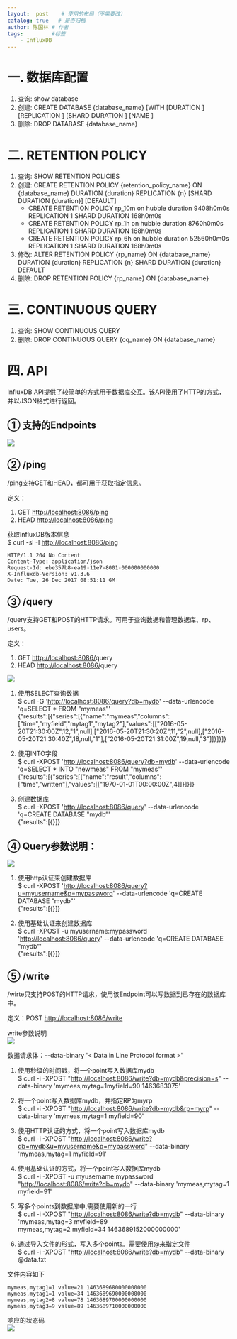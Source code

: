 ```yaml
---
layout:  post    # 使用的布局（不需要改）
catalog: true   # 是否归档
author: 陈国林 # 作者
tags:         #标签
    - InfluxDB
---
```


# 一. 数据库配置
1. 查询: show database
2. 创建: CREATE DATABASE {database_name} [WITH [DURATION <duration>] [REPLICATION <n>] [SHARD DURATION <duration>] [NAME <retention-policy-name>]
3. 删除: DROP DATABASE {database_name}

# 二. RETENTION POLICY
1. 查询: SHOW RETENTION POLICIES
2. 创建: CREATE RETENTION POLICY {retention_policy_name} ON {database_name} DURATION {duration} REPLICATION {n} [SHARD DURATION {duration}] [DEFAULT]
    * CREATE RETENTION POLICY rp_10m on hubble duration 9408h0m0s REPLICATION 1 SHARD DURATION 168h0m0s
    *  CREATE RETENTION POLICY rp_1h on hubble duration 8760h0m0s REPLICATION 1 SHARD DURATION 168h0m0s
    *  CREATE RETENTION POLICY rp_6h on hubble duration 52560h0m0s REPLICATION 1 SHARD DURATION 168h0m0s
3. 修改: ALTER RETENTION POLICY {rp_name} ON {database_name} DURATION {duration} REPLICATION {n} SHARD DURATION {duration} DEFAULT
4. 删除: DROP RETENTION POLICY {rp_name} ON {database_name}

# 三. CONTINUOUS QUERY
1. 查询: SHOW CONTINUOUS QUERY
2. 删除: DROP CONTINUOUS QUERY {cq_name} ON {database_name}

# 四. API
InfluxDB API提供了较简单的方式用于数据库交互。该API使用了HTTP的方式，并以JSON格式进行返回。

## ① 支持的Endpoints
![](https://github.com/chenguolin/chenguolin.github.io/blob/master/data/image/influxdb-endpoint.png?raw=true)

## ② /ping
/ping支持GET和HEAD，都可用于获取指定信息。

定义：
1. GET [http://localhost:8086/ping](http://localhost:8086/ping)
2. HEAD [http://localhost:8086/ping](http://localhost:8086/ping)

获取InfluxDB版本信息  
$ curl -sl -I [http://localhost:8086/ping](http://localhost:8086/ping)
```
HTTP/1.1 204 No Content
Content-Type: application/json
Request-Id: ebe357b8-ea19-11e7-8001-000000000000
X-Influxdb-Version: v1.3.6
Date: Tue, 26 Dec 2017 08:51:11 GM
```

## ③ /query
/query支持GET和POST的HTTP请求。可用于查询数据和管理数据库、rp、users。

定义：
1. GET [http://localhost:8086/](http://localhost:8086/ping)query
2. HEAD [http://localhost:8086/](http://localhost:8086/ping)query

![](https://github.com/chenguolin/chenguolin.github.io/blob/master/data/image/influxdb-query.png?raw=true)

1. 使用SELECT查询数据  
   $ curl -G '[http://localhost:8086/query?db=mydb](http://localhost:8086/query?db=mydb)' --data-urlencode 'q=SELECT * FROM "mymeas”'  
   {"results":[{"series":[{"name":"mymeas","columns":["time","myfield","mytag1","mytag2"],"values":[["2016-05-20T21:30:00Z",12,"1",null],["2016-05-20T21:30:20Z",11,"2",null],["2016-05-20T21:30:40Z",18,null,"1"],["2016-05-20T21:31:00Z",19,null,"3"]]}]}]}

2. 使用INTO字段  
   $ curl -XPOST '[http://localhost:8086/query?db=mydb](http://localhost:8086/query?db=mydb)' --data-urlencode 'q=SELECT * INTO "newmeas" FROM "mymeas”'  
   {"results":[{"series":[{"name":"result","columns":["time","written"],"values":[["1970-01-01T00:00:00Z",4]]}]}]}

3. 创建数据库  
   $ curl -XPOST '[http://localhost:8086/query](http://localhost:8086/query)' --data-urlencode 'q=CREATE DATABASE "mydb”'  
   {"results":[{}]}

## ④ Query参数说明：
![](https://github.com/chenguolin/chenguolin.github.io/blob/master/data/image/influxdb-query-args.png?raw=true)

1. 使用http认证来创建数据库  
$ curl -XPOST '[http://localhost:8086/query?u=myusername&p=mypassword](http://localhost:8086/query?u=myusername&p=mypassword)' --data-urlencode 'q=CREATE DATABASE "mydb"'  
   {"results":[{}]}

2. 使用基础认证来创建数据库  
$ curl -XPOST -u myusername:mypassword '[http://localhost:8086/query](http://localhost:8086/query)' --data-urlencode 'q=CREATE DATABASE "mydb”'  
   {"results":[{}]}


## ⑤ /write
/wirte只支持POST的HTTP请求，使用该Endpoint可以写数据到已存在的数据库中。

定义：POST [http://localhost:8086/write](http://localhost:8086/write)

write参数说明  
![](https://github.com/chenguolin/chenguolin.github.io/blob/master/data/image/influxdb-write-args.png?raw=true) 

数据请求体：--data-binary '< Data in Line Protocol format >'

1. 使用秒级的时间戳，将一个point写入数据库mydb  
$ curl -i -XPOST "[http://localhost:8086/write?db=mydb&precision=s](http://localhost:8086/write?db=mydb&precision=s)" --data-binary 'mymeas,mytag=1myfield=90 1463683075'

2. 将一个point写入数据库mydb，并指定RP为myrp  
$ curl -i -XPOST "[http://localhost:8086/write?db=mydb&rp=myrp](http://localhost:8086/write?db=mydb&rp=myrp)" --data-binary 'mymeas,mytag=1 myfield=90'

3. 使用HTTP认证的方式，将一个point写入数据库mydb  
$ curl -i -XPOST "[http://localhost:8086/write?db=mydb&u=myusername&p=mypassword](http://localhost:8086/write?db=mydb&u=myusername&p=mypassword)" --data-binary 'mymeas,mytag=1 myfield=91'

4. 使用基础认证的方式，将一个point写入数据库mydb  
$ curl -i -XPOST -u myusername:mypassword "[http://localhost:8086/write?db=mydb](http://localhost:8086/write?db=mydb)" --data-binary 'mymeas,mytag=1 myfield=91'

5. 写多个points到数据库中,需要使用新的一行  
$ curl -i -XPOST "[http://localhost:8086/write?db=mydb](http://localhost:8086/write?db=mydb)" --data-binary 'mymeas,mytag=3 myfield=89  
  mymeas,mytag=2 myfield=34 1463689152000000000'

6. 通过导入文件的形式，写入多个points。需要使用@来指定文件  
$ curl -i -XPOST "[http://localhost:8086/write?db=mydb](http://localhost:8086/write?db=mydb)" --data-binary @data.txt

文件内容如下
```
mymeas,mytag1=1 value=21 1463689680000000000
mymeas,mytag1=1 value=34 1463689690000000000
mymeas,mytag2=8 value=78 1463689700000000000    
mymeas,mytag3=9 value=89 1463689710000000000
```

响应的状态码  
![](https://github.com/chenguolin/chenguolin.github.io/blob/master/data/image/influxdb-http-code.png?raw=true)

